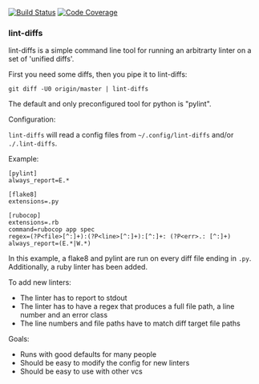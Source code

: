 [![Build Status](https://travis-ci.com/AtakamaLLC/lint-diffs.svg?branch=master)](https://travis-ci.com/AtakamaLLC/lint-diffs)
[![Code Coverage](https://codecov.io/gh/AtakamaLLC/lint-diffs/branch/master/graph/badge.svg)](https://codecov.io/gh/AtakamaLLC/lint-diffs)

### lint-diffs

lint-diffs is a simple command line tool for running an arbitrarty linter 
on a set of 'unified diffs'.

First you need some diffs, then you pipe it to lint-diffs:

`git diff -U0 origin/master | lint-diffs`

The default and only preconfigured tool for python is "pylint".

Configuration:

`lint-diffs` will read a config files from `~/.config/lint-diffs` and/or `./.lint-diffs`.

Example:

```
[pylint]
always_report=E.*

[flake8]
extensions=.py

[rubocop]
extensions=.rb
command=rubocop app spec
regex=(?P<file>[^:]+):(?P<line>[^:]+):[^:]+: (?P<err>.: [^:]+)
always_report=(E.*|W.*)
```

In this example, a flake8 and pylint are run on every diff file ending in `.py`.   
Additionally, a ruby linter has been added.

To add new linters:
 - The linter has to report to stdout
 - The linter has to have a regex that produces a full file path, a line number and an error class
 - The line numbers and file paths have to match diff target file paths

Goals:
 - Runs with good defaults for many people
 - Should be easy to modify the config for new linters
 - Should be easy to use with other vcs
